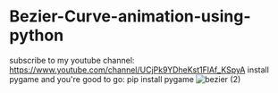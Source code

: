 # Bezier-Curve-animation-using-python
subscribe to my youtube channel: https://www.youtube.com/channel/UCjPk9YDheKst1FlAf_KSpyA
install pygame and you're good to go: pip install pygame
![bezier (2)](https://user-images.githubusercontent.com/48150537/82725307-c094fa00-9cf9-11ea-8625-4c3ca57d0253.png)
